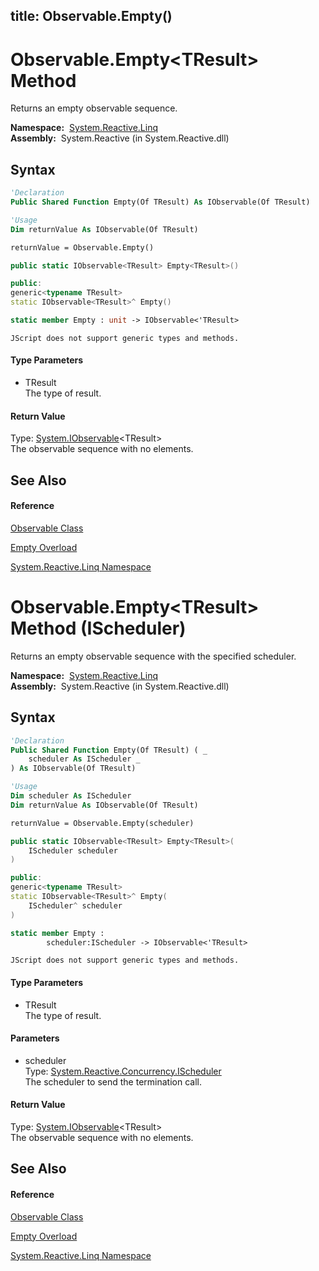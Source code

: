 title: Observable.Empty<TResult>()
---
# Observable.Empty\<TResult\> Method

Returns an empty observable sequence.

**Namespace:**  [System.Reactive.Linq](System.Reactive.Linq/System.Reactive.Linq)  
**Assembly:**  System.Reactive (in System.Reactive.dll)

## Syntax

```vb
'Declaration
Public Shared Function Empty(Of TResult) As IObservable(Of TResult)
```

```vb
'Usage
Dim returnValue As IObservable(Of TResult)

returnValue = Observable.Empty()
```

```csharp
public static IObservable<TResult> Empty<TResult>()
```

```c++
public:
generic<typename TResult>
static IObservable<TResult>^ Empty()
```

```fsharp
static member Empty : unit -> IObservable<'TResult> 
```

```jscript
JScript does not support generic types and methods.
```

#### Type Parameters

- TResult  
  The type of result.

#### Return Value

Type: [System.IObservable](https://msdn.microsoft.com/en-us/library/Dd990377)\<TResult\>  
The observable sequence with no elements.

## See Also

#### Reference

[Observable Class](Observable/Observable)

[Empty Overload](Empty/Observable.Empty)

[System.Reactive.Linq Namespace](System.Reactive.Linq/System.Reactive.Linq)







# Observable.Empty\<TResult\> Method (IScheduler)

Returns an empty observable sequence with the specified scheduler.

**Namespace:**  [System.Reactive.Linq](System.Reactive.Linq/System.Reactive.Linq)  
**Assembly:**  System.Reactive (in System.Reactive.dll)

## Syntax

```vb
'Declaration
Public Shared Function Empty(Of TResult) ( _
    scheduler As IScheduler _
) As IObservable(Of TResult)
```

```vb
'Usage
Dim scheduler As IScheduler
Dim returnValue As IObservable(Of TResult)

returnValue = Observable.Empty(scheduler)
```

```csharp
public static IObservable<TResult> Empty<TResult>(
    IScheduler scheduler
)
```

```c++
public:
generic<typename TResult>
static IObservable<TResult>^ Empty(
    IScheduler^ scheduler
)
```

```fsharp
static member Empty : 
        scheduler:IScheduler -> IObservable<'TResult> 
```

```jscript
JScript does not support generic types and methods.
```

#### Type Parameters

- TResult  
  The type of result.

#### Parameters

- scheduler  
  Type: [System.Reactive.Concurrency.IScheduler](IScheduler/IScheduler)  
  The scheduler to send the termination call.

#### Return Value

Type: [System.IObservable](https://msdn.microsoft.com/en-us/library/Dd990377)\<TResult\>  
The observable sequence with no elements.

## See Also

#### Reference

[Observable Class](Observable/Observable)

[Empty Overload](Empty/Observable.Empty)

[System.Reactive.Linq Namespace](System.Reactive.Linq/System.Reactive.Linq)







